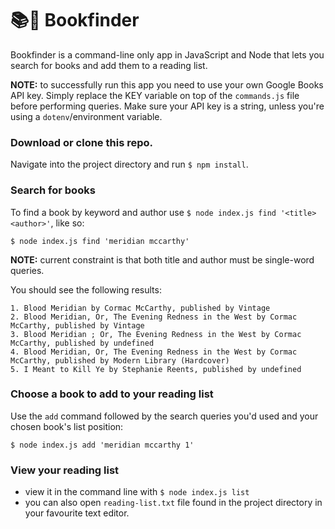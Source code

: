 # 📚🧐 Bookfinder 

Bookfinder is a command-line only app in JavaScript and Node that lets you search for books and add them to a reading list.

**NOTE:** to successfully run this app you need to use your own Google Books API key. Simply replace the KEY variable on top of the `commands.js` file before performing queries. Make sure your API key is a string, unless you're using a `dotenv`/environment variable.

### Download or clone this repo. 

Navigate into the project directory and run `$ npm install`.

### Search for books

To find a book by keyword and author use `$ node index.js find '<title> <author>'`, like so:

```
$ node index.js find 'meridian mccarthy'
```

**NOTE:** current constraint is that both title and author must be single-word queries.

You should see the following results:

```
1. Blood Meridian by Cormac McCarthy, published by Vintage
2. Blood Meridian, Or, The Evening Redness in the West by Cormac McCarthy, published by Vintage
3. Blood Meridian ; Or, The Evening Redness in the West by Cormac McCarthy, published by undefined
4. Blood Meridian, Or, The Evening Redness in the West by Cormac McCarthy, published by Modern Library (Hardcover)
5. I Meant to Kill Ye by Stephanie Reents, published by undefined
```

### Choose a book to add to your reading list

Use the `add` command followed by the search queries you'd used and your chosen book's list position:

```
$ node index.js add 'meridian mccarthy 1'
```

### View your reading list

* view it in the command line with `$ node index.js list` 
* you can also open `reading-list.txt` file found in the project directory in your favourite text editor.